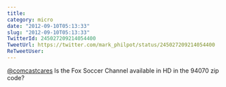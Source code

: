 ```yaml
---
title: 
category: micro
date: "2012-09-10T05:13:33"
slug: "2012-09-10T05:13:33"
TwitterId: 245027209214054400
TweetUrl: https://twitter.com/mark_philpot/status/245027209214054400
ReTweetUser: 
---
```


[@comcastcares](https://twitter.com/comcastcares) Is the Fox Soccer Channel available in HD in the 94070 zip code?